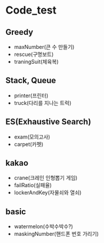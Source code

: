 # Code_test
## Greedy
 - maxNumber(큰 수 만들기)
 - rescue(구명보트)
 - traningSuit(체육복)

## Stack, Queue
 - printer(프린터)
 - truck(다리를 지나는 트럭)

## ES(Exhaustive Search)
 - exam(모의고사)
 - carpet(카펫)

## kakao
 - crane(크레인 인형뽑기 게임)
 - failRatio(실패율)
 - lockerAndKey(자물쇠와 열쇠)

## basic
 - watermelon(수박수박수?)
 - maskingNumber(핸드폰 번호 가리기)

